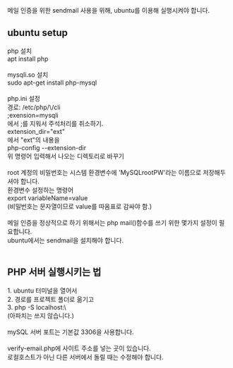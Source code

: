 메일 인증을 위한 sendmail 사용을 위해, ubuntu를 이용해 실행시켜야 합니다.
<h2>ubuntu setup</h2>
php 설치<br>
apt install php<br>
<br>
mysqli.so 설치<br>
sudo apt-get install php-mysql<br>
<br>
php.ini 설정<br>
경로: /etc/php/\<version\>/cli<br>
;exension=mysqli<br>
에서 ;를 지워서 주석처리를 취소하기.<br>
extension_dir="ext"<br>
에서 "ext"의 내용을<br>
php-config --extension-dir<br>
위 명령어 입력해서 나오는 디렉토리로 바꾸기 <br>
<br>
root 계정의 비밀번호는 시스템 환경변수에 'MySQLrootPW'라는 이름으로 저장해두셔야 합니다.<br>
환경변수 설정하는 명령어<br>
export variableName=value<br>
(비밀번호는 문자열이므로 value를 따옴표로 감싸야 함.)<br>
<br>
메일 인증을 정상적으로 하기 위해서는 php mail()함수를 쓰기 위한 몇가지 설정이 필요합니다.<br>
ubuntu에서는 sendmail을 설치해야 합니다.<br>
<br>
<h2>PHP 서버 실행시키는 법</h2>
1. ubuntu 터미널을 열어서<br>
2. 경로를 프로젝트 폴더로 옮기고<br>
3. php -S localhost:\<port\><br>
(아파치는 쓰지 않습니다.)<br>
<br>
mySQL 서버 포트는 기본값 3306을 사용합니다.<br>
<br>
verify-email.php에 사이트 주소를 넣는 곳이 있습니다.<br>
로컬호스트가 아닌 다른 서버에서 돌릴 때는 수정해야 합니다.<br>
